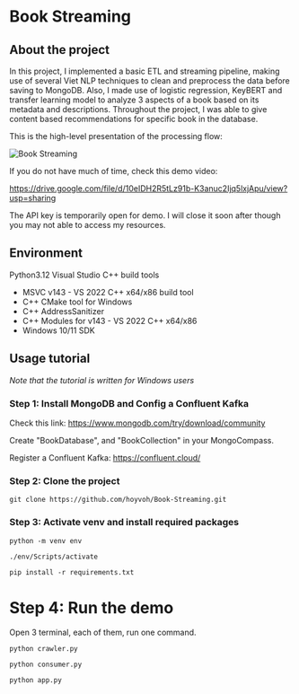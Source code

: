 # Book Streaming

## About the project

In this project, I implemented a basic ETL and streaming pipeline, making use of several Viet NLP techniques to clean and preprocess the data before saving to MongoDB. Also, I made use of logistic regression, KeyBERT and transfer learning model to analyze 3 aspects of a book based on its metadata and descriptions. 
Throughout the project, I was able to give content based recommendations for specific book in the database. 

This is the high-level presentation of the processing flow:

![Book Streaming](https://drive.google.com/file/d/1D7URvyL28PRY3QJG_dChUlpDF7lQOhjx/view?usp=sharing)

If you do not have much of time, check this demo video:

https://drive.google.com/file/d/10eIDH2R5tLz91b-K3anuc2Ijq5lxjApu/view?usp=sharing

The API key is temporarily open for demo. I will close it soon after though you may not able to access my resources.

## Environment

Python3.12
Visual Studio C++ build tools
- MSVC v143 - VS 2022 C++ x64/x86 build tool
- C++ CMake tool for Windows
- C++ AddressSanitizer
- C++ Modules for v143 - VS 2022 C++ x64/x86
- Windows 10/11 SDK

## Usage tutorial

*Note that the tutorial is written for Windows users*

### Step 1: Install MongoDB and Config a Confluent Kafka

Check this link: https://www.mongodb.com/try/download/community

Create "BookDatabase", and "BookCollection" in your MongoCompass.

Register a Confluent Kafka: https://confluent.cloud/

### Step 2: Clone the project

```
git clone https://github.com/hoyvoh/Book-Streaming.git
```

### Step 3: Activate venv and install required packages

```
python -m venv env

./env/Scripts/activate

pip install -r requirements.txt
```

# Step 4: Run the demo

Open 3 terminal, each of them, run one command.

```
python crawler.py
```

```
python consumer.py
```

```
python app.py
```
